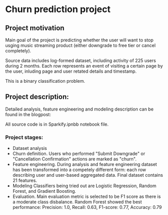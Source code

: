 # Churn prediction project

## Project motivation

Main goal of the project is predicting whether the user will want to stop usging music streaming product (either downgrade to free tier or cancel completely).

Source data includes log-formed dataset, including activity of 225 users during 2 months. Each row represents an event of visiting a certain page by the user, inluding page and user retated details and timestamp.

This is a binary classification problem. 

## Project description:

Detailed analysis, feature engineering and modeling description can be found in the blogpost:


All source code is in Sparkify.ipnbb notebook file.

### Project stages:
- Dataset analysis
- Churn definition. Users who performed "Submit Downgrade" or "Cancellation Confirmation" actions are marked as "churn".
- Feature engineering. During analysis and feature engineering dataset has been transformed into a competely different form: each row describing user and user-based aggregated data.
Final dataset contains 21 features.
- Modeling
Classifiers being tried out are Logistic Regression, Random Forest, and Gradient Boosting. 
- Evaluation. Main evaluation metric is selected to be F1 score as there is a moderate class disbalance.  Random Forest showed the best performance:
Precision: 1.0, Recall: 0.63, F1-score: 0.77, Accuracy: 0.79